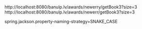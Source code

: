 http://localhost:8080/banulp.lv/awards/newerry/getBook3?size=3
http://localhost:8080/banulp.lv/awards/newerr/getBook3?size=3

spring.jackson.property-naming-strategy=SNAKE_CASE

